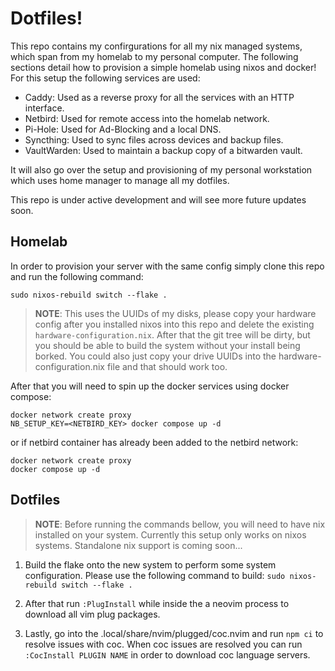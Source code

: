 # Dotfiles!

This repo contains my confirgurations for all my nix managed systems, which
span from my homelab to my personal computer. The following sections detail how 
to provision a simple homelab using nixos and docker! For this setup the following 
services are used:

- Caddy: Used as a reverse proxy for all the services with an
  HTTP interface.
- Netbird: Used for remote access into the homelab network.
- Pi-Hole: Used for Ad-Blocking and a local DNS.
- Syncthing: Used to sync files across devices and backup files.
- VaultWarden: Used to maintain a backup copy of a bitwarden vault.

It will also go over the setup and provisioning of my personal workstation
which uses home manager to manage all my dotfiles.

This repo is under active development and will see more future updates soon.

## Homelab

In order to provision your server with the same config simply clone this repo
and run the following command:

`sudo nixos-rebuild switch --flake .`

> **NOTE**: This uses the UUIDs of my disks, please copy your hardware config
> after you installed nixos into this repo and delete the existing
> `hardware-configuration.nix`. After that the git tree will be dirty, but you
> should be able to build the system without your install being borked. You
> could also just copy your drive UUIDs into the hardware-configuration.nix file 
> and that should work too.

After that you will need to spin up the docker services using docker compose:

```
docker network create proxy
NB_SETUP_KEY=<NETBIRD_KEY> docker compose up -d
```

or if netbird container has already been added to the netbird network:

```
docker network create proxy
docker compose up -d
```

## Dotfiles

> **NOTE**: Before running the commands bellow, you will need to have nix
> installed on your system. Currently this setup only works on nixos systems.
> Standalone nix support is coming soon...

1. Build the flake onto the new system to perform some system configuration. Please use the 
   following command to build: `sudo nixos-rebuild switch --flake .`

2. After that run `:PlugInstall` while inside the a neovim process to download all vim
   plug packages.

3. Lastly, go into the .local/share/nvim/plugged/coc.nvim and run `npm ci` to resolve
   issues with coc. When coc issues are resolved you can run `:CocInstall PLUGIN
   NAME` in order to download coc language servers.
